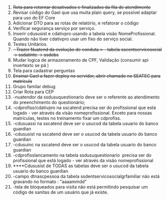 1. ~~Rota para retornar desativados e finalizados da fila de atendimento~~
2. Revisar código do Gael que usa muita plain query, se possível adaptar para uso do EF Core
3. Adicionar DTO para as rotas de relatório, e refatorar o código
4. Verificar segurança serviço por serviço. 
5. Inserir cdususist e cdativpro usando a tabela visão NomeProfissional. Quando não tiver cdativpro usar um fixo do serviço social. 
6. Testes Unitários. 
7. ~~- Trazer Nuatend da evolução de conduta > - tabela sscentservicosocial -> ssdatinte -> ssdobs~~
8. Mudar logica de armazenamento de CPF, Validação (consumir api invertexto se pá )
9. Tela para cadastrar perguntas
10. ~~Ensinar Gael a fazer deploy no servidor, abrir chamado no SEATEC para matricula~~ 
11. Grupo familar debug 
12. Criar Rota para CEP
13. -nuatendor da ssdusuquestionario deve ser o referente ao atendimento do preenchimento do questionário;
14. -cdprofiss/cdativpro na sscatend precisa ser do profissional que está logado - ver através da visão nomeprofissional. Exceto para nossas matrículas, testes no treinamento fixar um cdprofiss.
15. -cdusuassi na sscatend deve ser o usucod da tabela usuario do banco guardian
16. -cdususist na sscatend deve ser o usucod da tabela usuario do banco guardian
17. -cdusuinc na sscatend deve ser o usucod da tabela usuario do banco guardian
18. -cdprofisslancamento na tabela ssdusuquestionario  precisa ser do profissional que está logado - ver através da visão nomeprofissional
19. ****Cdususist de TODAS as tabelas deve ser o usucod da tabela usuario do banco guardian 
20. -campo dtnascpessoa da tabela ssdentservicosocialgrfamiliar não está gravando no formato : "aaaammdd"
21. -tela de bloqueados para visita não está permitindo pesquisar um código de sanitas de um usuário que já existe.